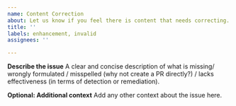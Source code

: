 ```yaml
---
name: Content Correction
about: Let us know if you feel there is content that needs correcting.
title: ''
labels: enhancement, invalid
assignees: ''

---
```


**Describe the issue**
A clear and concise description of what is missing/ wrongly formulated / misspelled (why not create a PR directly?) / lacks effectiveness (in terms of detection or remediation).

**Optional: Additional context**
Add any other context about the issue here.
